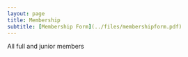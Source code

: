 ```yaml
---
layout: page
title: Membership
subtitle: [Membership Form](../files/membershipform.pdf)
---
```


All full and junior members
